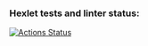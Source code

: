 ### Hexlet tests and linter status:
[![Actions Status](https://github.com/Escudo7/frontend-project-lvl2/workflows/hexlet-check/badge.svg)](https://github.com/Escudo7/frontend-project-lvl2/actions)